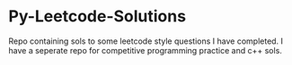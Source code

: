 # Py-Leetcode-Solutions
Repo containing sols to some leetcode style questions I have completed. I have a seperate repo for competitive programming practice and c++ sols. 

